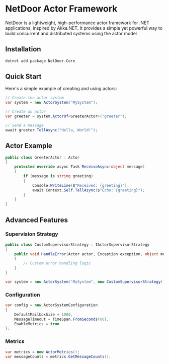 # NetDoor Actor Framework

NetDoor is a lightweight, high-performance actor framework for .NET applications, inspired by Akka.NET. It provides a simple yet powerful way to build concurrent and distributed systems using the actor model

## Installation

```bash
dotnet add package NetDoor.Core
```

## Quick Start

Here's a simple example of creating and using actors:

```csharp
// Create the actor system
var system = new ActorSystem("MySystem");

// Create an actor
var greeter = system.ActorOf<GreeterActor>("greeter");

// Send a message
await greeter.TellAsync("Hello, World!");
```

## Actor Example

```csharp
public class GreeterActor : Actor
{
    protected override async Task ReceiveAsync(object message)
    {
        if (message is string greeting)
        {
            Console.WriteLine($"Received: {greeting}");
            await Context.Self.TellAsync($"Echo: {greeting}");
        }
    }
}
```

## Advanced Features

### Supervision Strategy

```csharp
public class CustomSupervisorStrategy : IActorSupervisorStrategy
{
    public void HandleError(Actor actor, Exception exception, object message)
    {
        // Custom error handling logic
    }
}

var system = new ActorSystem("MySystem", new CustomSupervisorStrategy());
```

### Configuration

```csharp
var config = new ActorSystemConfiguration
{
    DefaultMailboxSize = 1000,
    MessageTimeout = TimeSpan.FromSeconds(60),
    EnableMetrics = true
};
```

### Metrics

```csharp
var metrics = new ActorMetrics();
var messageCounts = metrics.GetMessageCounts();
```
